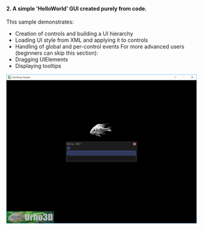 #### 2. A simple 'HelloWorld' GUI created purely from code.

This sample demonstrates:
- Creation of controls and building a UI hierarchy
- Loading UI style from XML and applying it to controls
- Handling of global and per-control events
For more advanced users (beginners can skip this section):
- Dragging UIElements
- Displaying tooltips

![Screenshot](Screenshot.png)